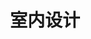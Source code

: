 ---
pageName: examination
title: 室内设计
period: 2017年01月
courseID: "00709"
description: 注意事项：<br />1. 本试卷分为两部分，第一部分为选择题，第二部分为非选择题。<br />2. 应考者必须按试题顺序在答题卡指定位置上作答，答在试卷上无效。<br />3. 涂写部分、画图部分必须使用2B铅笔，书写部分必须使用黑色字迹签字笔。
sections:
  - title: 选择题
    topics: 
      - title: 单项选择题：本大题共 15 小题，每小题 1 分，共 15 分。在每小题列出的备选项中只有一项是最符合题目要求的，请将其选出。
        questions: 
          - title: 室内设计的尪本出发点是全面筹划人的生理、心理、情感和
            type: radio
            options:
              - answer: 生活方式
                isTrue: false
              - answer: 爱好
                isTrue: false
              - answer: 审美
                isTrue: false
              - answer: 使用
                isTrue: false
          - title: 中同传统建筑的结构形式是
            type: radio
            options:
              - answer: 梁板结构
                isTrue: false
              - answer: 木框架结构
                isTrue: false
              - answer: 拱形结构
                isTrue: false
              - answer: 悬挑结构
                isTrue: false
          - title: 平衡感的产生来自对称和
            type: radio
            options:
              - answer: 均衡
                isTrue: false
              - answer: 协制
                isTrue: false
              - answer: 对比
                isTrue: false
              - answer: 隐喻
                isTrue: false
          - title: 四川成都的民居正厅往往做一 1堂不到顶的门窗，以力屏蔽，称为
            type: radio
            options:
              - answer: 板门
                isTrue: false
              - answer: 屏风
                isTrue: false
              - answer: 抱厅
                isTrue: false
              - answer: 槛住
                isTrue: false
          - title: 20世纪初期由德国 前苏联荷兰等一批具有民主思想的激进知识分子创立的建筑思想和建筑形式，称为
            type: radio
            options:
              - answer: 近代建筑
                isTrue: false
              - answer: 现代土义建筑
                isTrue: false
              - answer: 近代建筑由言
                isTrue: false
              - answer: 后现代王义建筑
                isTrue: false
          - title: 为了使万案更加合理、可靠，得到投资者和使用者的认可，需要对方案进行
            type: radio
            options:
              - answer: 评价和检验
                isTrue: false
              - answer: 归纳与抽象
                isTrue: false
              - answer: 观察与分析
                isTrue: false
              - answer: 类似与联想
                isTrue: false
          - title: 由于使用的灯具不同，从而使光照产生不同的光照效果，产生的光线大致分为直射光、反射光和
            type: radio
            options:
              - answer: 眩光
                isTrue: false
              - answer: 冷色光
                isTrue: false
              - answer: 暖色光
                isTrue: false
              - answer: 漫射光
                isTrue: false
          - title: 构成空间的最基本的要素是形体质感和
            type: radio
            options:
              - answer: 色彩
                isTrue: false
              - answer: 家具
                isTrue: false
              - answer: 温度
                isTrue: false
              - answer: 灯光
                isTrue: false
          - title: 根据声音传播的特气室内密封条件越好界而材料密度越人，越利于 
            type: radio
            options:
              - answer: 保温
                isTrue: false
              - answer: 隔首
                isTrue: false
              - answer: 采光
                isTrue: false
              - answer: 通风
                isTrue: false
          - title: 家具用材中沿用最久使用最广的材料是
            type: radio
            options:
              - answer: 竹类
                isTrue: false
              - answer: 石材
                isTrue: false
              - answer: 塑料
                isTrue: false
              - answer: 木材
                isTrue: false
          - title: 下列不属丁玻璃材料的是
            type: radio
            options:
              - answer: 平板玻璃
                isTrue: false
              - answer: 有机玻璃
                isTrue: false
              - answer: 钢化玻璃
                isTrue: false
              - answer: 中空玻璃
                isTrue: false
          - title: 确定通迫和门的最小高度，选择尺寸的依据为
            type: radio
            options:
              - answer: 较小尺寸
                isTrue: false
              - answer: 最大尺寸
                isTrue: false
              - answer: 最小尺寸
                isTrue: false
              - answer: 女性尺寸
                isTrue: false
          - title: 在室内设计中，下列不属于常用的平面图比例的是 
            type: radio
            options:
              - answer: 1:1
                isTrue: false
              - answer: 1:20
                isTrue: false
              - answer: 1:50
                isTrue: false
              - answer: 1:100
                isTrue: false
          - title: 在室内设计中，气泡图屈丁
            type: radio
            options:
              - answer: 轴测图
                isTrue: false
              - answer: 投影图
                isTrue: false
              - answer: 构思草图
                isTrue: false
              - answer: 透视图
                isTrue: false
          - title: 编制材料计划，组织货前的门货采购 储存保管供籵和合理使用等一系列工作称为
            type: radio
            options:
              - answer: 施工考察
                isTrue: false
              - answer: 施工组织
                isTrue: false
              - answer: 材籵处理
                isTrue: false
              - answer: 施工准备
                isTrue: false
  - title: 非选择题
    topics: 
      - title: 名词解释题：本大题共 5 小题，每小题 3 分，共 15 分。
        questions: 
          - title: 结构空间
            type: textarea
            answer: 
          - title: 装饰
            type: textarea
            answer: 
          - title: 空间渗透
            type: textarea
            answer: 
          - title: 实用艺术
            type: textarea
            answer: 
          - title: 形式
            type: textarea
            answer: 
      - title: 判断改错题：本大题共 5 小题，每小题 4 分，共 20 分。判断下列各题划线处的正误，在  “答题卡” 的试题序号后，正确的划上 “√”, 错误的划上 “X”,井改正错误。
        questions: 
          - title: 古埃及建筑采用的是<u>石梁柱结构体系</u>。
            type: yesOrNo
            isTrue: false
            answer: 
          - title: 在室内设计的概念出现前，室内装饰的行为的存在<u>也不久</u>。
            type: yesOrNo
            isTrue: false
            answer: 
          - title: 一个良好的厨房，<u>包括四个主要的功能分区：储存区、备餐区、烹任区和就餐区</u>。
            type: yesOrNo
            isTrue: false
            answer: 
          - title: 在形式语言的创作过程中，平衡感的产生来自两个方面：<u>对称和均衡</u>。
            type: yesOrNo
            isTrue: false
            answer: 
          - title: 在一个室内设计环境中，设计风格应该以<u>两到三种</u>语言为主体，所使用的手法、色调和材料应该围绕主题展开。
            type: yesOrNo
            isTrue: false
            answer: 
      - title: 简答题：本大题共 5 小题，每小题 7 分，共 35 分。
        questions: 
          - title: 空间的引导和暗示方法主要有哪几种？
            type: textarea
            answer: 
          - title: 简述住宅室内设计定位的操作程序。
            type: textarea
            answer: 
          - title: 室内空间的处理手法有哪儿种？
            type: textarea
            answer: 
          - title: 如何处理室内空间的虚实关系？
            type: textarea
            answer: 
          - title: 简述形象思维特点的几个方面。
            type: textarea
            answer: 
      - title: 设计表现题：本大题共 1 小题，15 分。
        questions: 
          - title: 题目：针对一个三口之家，设计一个经济适用的住宅平面布置图，并画出厨房印透视效果图。<br />要求：空间结构符合空间类型的要求，比例关系准确，具有较好的形式美感和创意。<br />表现方式：将右侧试卷分成上下西大部分画出平面布置图、效果图（手绘完成，简单着色，设计过程中不得离开座位）
            type: textarea
            answer: 
---